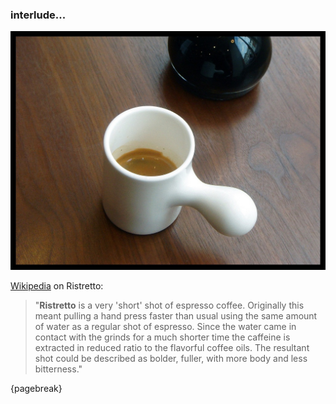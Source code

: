 ### interlude...

![A short, intense shot of espresso](images/espresso.jpg)

[Wikipedia] on Ristretto:

> "**Ristretto** is a very 'short' shot of espresso coffee. Originally this meant pulling a hand press faster than usual using the same amount of water as a regular shot of espresso. Since the water came in contact with the grinds for a much shorter time the caffeine is extracted in reduced ratio to the flavorful coffee oils. The resultant shot could be described as bolder, fuller, with more body and less bitterness."

[Wikipedia]: https://en.wikipedia.org/wiki/Ristretto

{pagebreak}
